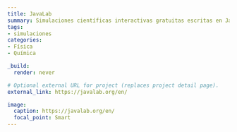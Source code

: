 ```yaml
---
title: JavaLab
summary: Simulaciones científicas interactivas gratuitas escritas en JavaScript.
tags:
- simulaciones
categories:
- Física
- Química

_build:
  render: never

# Optional external URL for project (replaces project detail page).
external_link: https://javalab.org/en/

image:
  caption: https://javalab.org/en/
  focal_point: Smart
---
```


